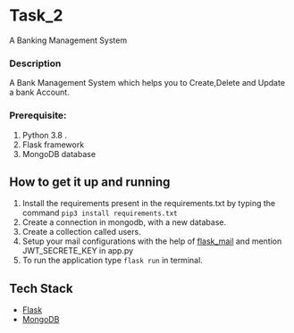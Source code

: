 # Task_2

A Banking Management System

### Description

A Bank Management System which helps you to Create,Delete and Update a bank Account.

### Prerequisite:
1. Python 3.8 .
2. Flask framework
3. MongoDB database

## How to get it up and running
1. Install the requirements present in the requirements.txt by typing the command `pip3 install requirements.txt`                                                      
2. Create a connection in mongodb, with a new database.
3. Create a collection called users.
4. Setup your mail configurations with the help of [flask_mail](https://pythonhosted.org/Flask-Mail/) and mention JWT_SECRETE_KEY in app.py
5. To run the application type `flask run` in terminal.

## Tech Stack
* [Flask](https://flask-doc.readthedocs.io/en/latest)                                                                                                             
* [MongoDB](https://docs.mongodb.com)
